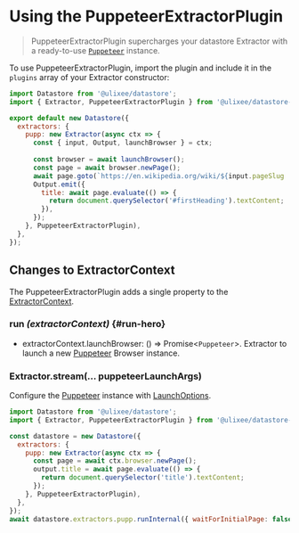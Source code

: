 # Using the PuppeteerExtractorPlugin

> PuppeteerExtractorPlugin supercharges your datastore Extractor with a ready-to-use [`Puppeteer`](https://pptr.dev/api) instance.

To use PuppeteerExtractorPlugin, import the plugin and include it in the `plugins` array of your Extractor constructor:

```js
import Datastore from '@ulixee/datastore';
import { Extractor, PuppeteerExtractorPlugin } from '@ulixee/datastore-plugins-puppeteer';

export default new Datastore({
  extractors: {
    pupp: new Extractor(async ctx => {
      const { input, Output, launchBrowser } = ctx;
      
      const browser = await launchBrowser();
      const page = await browser.newPage();
      await page.goto(`https://en.wikipedia.org/wiki/${input.pageSlug || 'Web_scraping'}`);
      Output.emit({
        title: await page.evaluate(() => {
          return document.querySelector('#firstHeading').textContent;
        }),
      });
    }, PuppeteerExtractorPlugin),
  },
});
```

## Changes to ExtractorContext

The PuppeteerExtractorPlugin adds a single property to the [ExtractorContext](../basics/extractor-context.md).

### run _(extractorContext)_ {#run-hero}

- extractorContext.launchBrowser: () => Promise<`Puppeteer`>. Extractor to launch a new [Puppeteer](https://pptr.dev/api) Browser instance.

### Extractor.stream(... puppeteerLaunchArgs)

Configure the [Puppeteer](https://pptr.dev/api) instance with [LaunchOptions](https://pptr.dev/api/puppeteer.launchoptions).

```js
import Datastore from '@ulixee/datastore';
import { Extractor, PuppeteerExtractorPlugin } from '@ulixee/datastore-plugins-puppeteer';

const datastore = new Datastore({
  extractors: {
    pupp: new Extractor(async ctx => {
      const page = await ctx.browser.newPage();
      output.title = await page.evaluate(() => {
        return document.querySelector('title').textContent;
      });
    }, PuppeteerExtractorPlugin),
  },
});
await datastore.extractors.pupp.runInternal({ waitForInitialPage: false });
```
